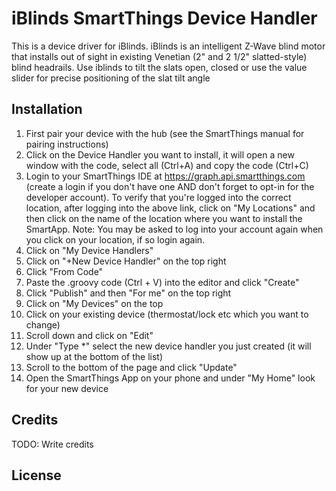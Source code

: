 # iBlinds SmartThings Device Handler

This is a device driver for iBlinds.  iBlinds is an intelligent Z-Wave blind motor that installs out of sight in existing Venetian (2" and 2 1/2" slatted-style) blind headrails. Use iblinds to tilt the slats open, closed or use the value slider for precise positioning of the slat tilt angle

## Installation

1. First pair your device with the hub (see the SmartThings manual for pairing instructions)
2. Click on the Device Handler you want to install, it will open a new window with the code, select all (Ctrl+A) and copy the code (Ctrl+C)
3. Login to your SmartThings IDE at https://graph.api.smartthings.com (create a login if you don't have one AND don't forget to opt-in for the developer account). To verify that you're logged into the correct location, after logging into the above link, click on "My Locations" and then click on the name of the location where you want to install the SmartApp. Note: You may be asked to log into your account again when you click on your location, if so login again.
4. Click on "My Device Handlers"
5. Click on "+New Device Handler" on the top right 
6. Click "From Code"
7. Paste the .groovy code (Ctrl + V) into the editor and click "Create"
8. Click "Publish" and then "For me" on the top right 
9. Click on "My Devices" on the top
10. Click on your existing device (thermostat/lock etc which you want to change) 
11. Scroll down and click on "Edit"
12. Under "Type *" select the new device handler you just created (it will show up at the bottom of the list)
13. Scroll to the bottom of the page and click "Update"
14. Open the SmartThings App on your phone and under "My Home" look for your new device


## Credits

TODO: Write credits

## License


